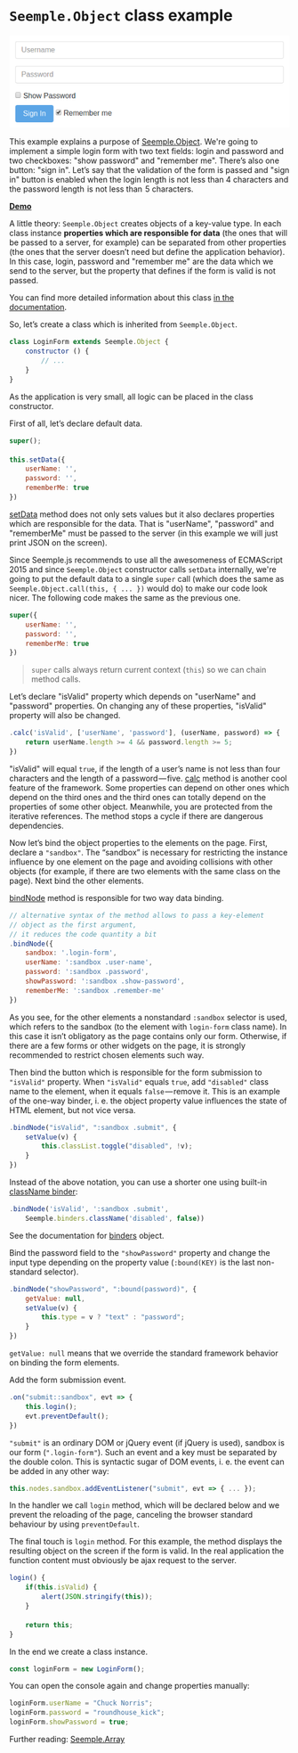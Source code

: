 # ``Seemple.Object`` class example

![](assets/login-form-screenshot.png)

This example explains a purpose of [Seemple.Object](https://seemple.js.org/#!Seemple.Object). We're going to implement a simple login form with two text fields: login and password and two checkboxes: "show password" and "remember me". There’s also one button: "sign in". Let’s say that the validation of the form is passed and "sign in" button is enabled when the login length is not less than 4 characters and the password length  is not less than  5 characters.

[**Demo**](https://seemplejs.github.io/examples-and-tutorials/seemple-object/)

A little theory: ``Seemple.Object`` creates objects of a key-value type. In each class instance **properties which are responsible for data** (the ones that will be passed to a server, for example) can be separated from other properties (the ones that the server doesn’t need but define the application behavior). In this case, login, password and "remember me" are the data which we send to the server, but the property that defines if the form is valid is not passed.

You can find more detailed information about this class [in the documentation](https://seemple.js.org/#!Seemple.Object).

So, let’s create a class which is inherited from ``Seemple.Object``.

```js
class LoginForm extends Seemple.Object {
    constructor () {
        // ...
    }
}
```

As the application is very small, all logic can be placed in the class constructor.

First of all, let’s declare default data.

```js
super();

this.setData({
    userName: '',
    password: '',
    rememberMe: true
})
```

[setData](https://seemple.js.org/#!Seemple.Object-setData) method does not only sets values but it also declares properties which are responsible for the data. That is "userName", "password" and "rememberMe" must be passed to the server (in this example we will just print JSON on the screen).

Since Seemple.js recommends to use all the awesomeness of ECMAScript 2015 and since ``Seemple.Object`` constructor calls ``setData`` internally, we're going to put the default data to a single ``super`` call (which does the same as ``Seemple.Object.call(this, { ... })`` would do) to make our code look nicer. The following code makes the same as the previous one.

```js
super({
    userName: '',
    password: '',
    rememberMe: true
})
```

> ``super`` calls always return current context (``this``) so we can chain method calls.

Let’s declare "isValid" property which depends on "userName" and "password" properties. On changing any of these properties, "isValid" property will also be changed.

```js
.calc('isValid', ['userName', 'password'], (userName, password) => {
    return userName.length >= 4 && password.length >= 5;
})
```

"isValid" will equal ``true``, if the length of a user’s name is not less than four characters and the length of a password — five. [calc](https://seemple.js.org/#!Seemple-calc) method is another cool feature of the framework. Some properties can depend on other ones which depend on the third ones and the third ones can totally depend on the properties of some other object. Meanwhile, you are protected from the iterative references. The method stops a cycle if there are dangerous dependencies.

Now let’s bind the object properties to the elements on the page. First, declare a ``"sandbox"``. The “sandbox” is necessary for restricting the instance influence by one element on the page and avoiding collisions with other objects (for example, if there are two elements with the same class on the page). Next bind the other elements.

[bindNode](https://seemple.js.org/#!Seemple-bindNode) method is responsible for two way data binding.

```js
// alternative syntax of the method allows to pass a key-element
// object as the first argument,
// it reduces the code quantity a bit
.bindNode({
    sandbox: '.login-form',
    userName: ':sandbox .user-name',
    password: ':sandbox .password',
    showPassword: ':sandbox .show-password',
    rememberMe: ':sandbox .remember-me'
})
```

As you see, for the other elements a nonstandard ``:sandbox`` selector is used, which refers to the sandbox (to the element with ``login-form`` class name). In this case it isn’t obligatory as the page contains only our form. Otherwise, if there are a few forms or other widgets on the page, it is strongly recommended to restrict chosen elements such way.

Then bind the button which is responsible for the form submission to ``"isValid"`` property. When ``"isValid"`` equals ``true``, add ``"disabled"`` class name to the element, when it equals ``false`` — remove it. This is an example of the one-way binder, i. e. the object property value influences the state of HTML element, but not vice versa.

```js
.bindNode("isValid", ":sandbox .submit", {
    setValue(v) {
        this.classList.toggle("disabled", !v);
    }
})
```

Instead of the above notation, you can use a shorter one using built-in [className binder](https://seemple.js.org/#!Seemple.binders.className):

```js
.bindNode('isValid', ':sandbox .submit',
    Seemple.binders.className('disabled', false))
```

See the documentation for [binders](https://seemple.js.org/#!Seemple.binders) object.

Bind the password field to the ``"showPassword"`` property and change the input type depending on the property value (``:bound(KEY)`` is the last non-standard selector).

```js
.bindNode("showPassword", ":bound(password)", {
    getValue: null,
    setValue(v) {
        this.type = v ? "text" : "password";
    }
})
```

``getValue: null`` means that we override the standard framework behavior on binding the form elements.

Add the form submission event.

```js
.on("submit::sandbox", evt => {
    this.login();
    evt.preventDefault();
})
```

``"submit"`` is an ordinary DOM or jQuery event (if jQuery is used), sandbox is our form (``".login-form"``). Such an event and a key must be separated by the double colon. This is syntactic sugar of DOM events, i. e. the event can be added in any other way:

```js
this.nodes.sandbox.addEventListener("submit", evt => { ... });
```

In the handler we call ``login`` method, which will be declared below and we prevent the reloading of the page, canceling the browser standard behaviour by using ``preventDefault``.

The final touch is ``login`` method. For this example, the method displays the resulting object on the screen if the form is valid. In the real application the function content must obviously be ajax request to the server.

```js
login() {
    if(this.isValid) {
        alert(JSON.stringify(this));
    }

    return this;
}
```

In the end we create a class instance.

```js
const loginForm = new LoginForm();
```

You can open the console again and change properties manually:

```js
loginForm.userName = "Chuck Norris";
loginForm.password = "roundhouse_kick";
loginForm.showPassword = true;
```

Further reading: [Seemple.Array](https://github.com/seemplejs/examples/tree/master/seemple-array)
